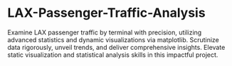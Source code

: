 # LAX-Passenger-Traffic-Analysis
Examine LAX passenger traffic by terminal with precision, utilizing advanced statistics and dynamic visualizations via matplotlib. Scrutinize data rigorously, unveil trends, and deliver comprehensive insights. Elevate static visualization and statistical analysis skills in this impactful project.
